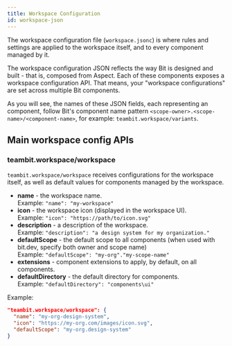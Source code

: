 ```yaml
---
title: Workspace Configuration
id: workspace-json
---
```


The workspace configuration file (`workspace.jsonc`) is where rules and settings are applied to the workspace itself, and to every component managed by it.

The workspace configuration JSON reflects the way Bit is designed and built - that is, composed from Aspect. Each of these components exposes a workspace configuration API. That means, your "workspace configurations" are set across multiple Bit components.

As you will see, the names of these JSON fields, each representing an component, follow Bit's component name pattern `<scope-owner>.<scope-name>/<component-name>`, for example: `teambit.workspace/variants`.

## Main workspace config APIs

### teambit.workspace/workspace

`teambit.workspace/workspace` receives configurations for the workspace itself, as well as default values for components managed by the workspace.

- **name** - the workspace name. <br/>Example: `"name": "my-workspace"`
- **icon** - the workspace icon (displayed in the workspace UI). <br/>Example: `"icon": "https://path/to/icon.svg"`
- **description** - a description of the workspace. <br/>Example: `"description": "a design system for my organization."`
- **defaultScope** - the default scope to all components (when used with bit.dev, specify both owner and scope name) <br/>Example: `"defaultScope": "my-org"."my-scope-name"`
- **extensions** - component extensions to apply, by default, on all components.
- **defaultDirectory** - the default directory for components. <br/>Example: `"defaultDirectory": "components\ui"`

Example:

```json
"teambit.workspace/workspace": {
  "name": "my-org-design-system",
  "icon": "https://my-org.com/images/icon.svg",
  "defaultScope": "my-org.design-system"
}
```
